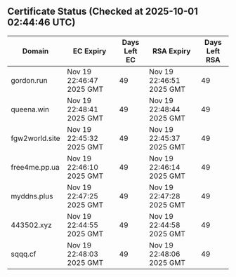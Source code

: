 ## Certificate Status (Checked at 2025-10-01 02:44:46 UTC)
| Domain | EC Expiry | Days Left EC | RSA Expiry | Days Left RSA |
|--------|-----------|-------------|------------|--------------|
| gordon.run | Nov 19 22:46:47 2025 GMT | 49 | Nov 19 22:46:51 2025 GMT | 49 |
| queena.win | Nov 19 22:48:41 2025 GMT | 49 | Nov 19 22:48:44 2025 GMT | 49 |
| fgw2world.site | Nov 19 22:45:32 2025 GMT | 49 | Nov 19 22:45:37 2025 GMT | 49 |
| free4me.pp.ua | Nov 19 22:46:10 2025 GMT | 49 | Nov 19 22:46:14 2025 GMT | 49 |
| myddns.plus | Nov 19 22:47:25 2025 GMT | 49 | Nov 19 22:47:28 2025 GMT | 49 |
| 443502.xyz | Nov 19 22:44:55 2025 GMT | 49 | Nov 19 22:44:58 2025 GMT | 49 |
| sqqq.cf | Nov 19 22:48:03 2025 GMT | 49 | Nov 19 22:48:06 2025 GMT | 49 |
